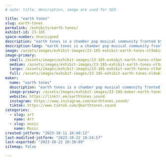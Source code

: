 ```yaml
---
# note: title, description, image are used for SEO

title: "earth tones"
slug: earth-tones
permalink: /exhibits/earth-tones/
exhibit-id: 23-185
space-number: Unassigned
description: "earth tones is a chamber pop musical community fronted by classical violinist, guitarist & vocalist."
description-long: "earth tones is a chamber pop musical community fronted by classical violinist, guitarist, and vocalist Anisah."
image: /assets/images/exhibit-images/23-185-exhibit-earth-tones-nl9a6144-1-large.jpg
image-primary: 
  small: /assets/images/exhibit-images/23-185-exhibit-earth-tones-nl9a6144-1-small.jpg
  medium: /assets/images/exhibit-images/23-185-exhibit-earth-tones-nl9a6144-1-medium.jpg
  large: /assets/images/exhibit-images/23-185-exhibit-earth-tones-nl9a6144-1-large.jpg
  full: /assets/images/exhibit-images/23-185-exhibit-earth-tones-nl9a6144-1-full.jpg
maker: 
  name: "earth tones"
  description: "earth tones is a chamber pop musical community fronted by classical violinist, guitarist, and vocalist Anisah. Drawing inspiration from a wide range of genres and musical influences, earth tones uses sound as a reflection of their personal experiences and heartfelt emotions."
  image-primary: /assets/images/exhibit-images/23-185-maker-earth-tones-nl9a6212-medium.jpg
  website: https://linktr.ee/earthtones.sound
  instagram: https://www.instagram.com/earthtones.sound/
  tiktok: https://www.tiktok.com/@earthtones.sound
categories: 
  - slug: art
    name: Art
  - slug: music
    name: Music
created-jotform: "2023-10-11 16:40:12"
last-modified-jotform: "2023-10-22 10:24:57"
last-exported: "2023-10-22 10:30:09"
sitemap: false

---
```

